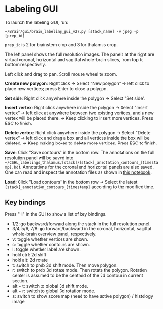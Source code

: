 # Labeling GUI

To launch the labeling GUI, run:

`~/Brain/gui/brain_labeling_gui_v27.py [stack_name] -v jpeg -p [prep_id]`

`prep_id` is 2 for brainstem crop and 3 for thalamus crop.

The left panel shows the full resolution images. The panels at the right are virtual coronal, horizontal and sagittal whole-brain slices, from top to bottom respectively.

Left click and drag to pan. Scroll mouse wheel to zoom.

**Create new polygon**: Right click -> Select "New polygon" -> left click to place new vertices; press Enter to close a polygon.

**Set side**: Right click anywhere inside the polygon -> Select "Set side".

**Insert vertex**: Right click anywhere inside the polygon -> Select "Insert vertex" -> left click at anywhere between two existing vertices, and a new vertex will be placed there. -> Keep clicking to insert more vertices. Press ESC to finish.

**Delete vertex**: Right click anywhere inside the polygon -> Select "Delete vertex" -> left click and drag a box and all vertices inside the box will be deleted. -> Keep making boxes to delete more vertices. Press ESC to finish.

**Save**: Click "Save contours" in the bottom row. The annotations on the full resolution panel will be saved into `~/CSHL_labelings_thalamus/[stack]/[stack]_annotation_contours_[timestamp].hdf`. Annotations for the coronal and horizontal panels are also saved. One can read and inspect the annotation files as shown in [this notebook](https://github.com/mistycheney/MouseBrainAtlas/blob/master/annotation/check_annotation_file_v3_for_thalamus.ipynb).

**Load**: Click "Load contours" in the bottom row -> Select the latest `[stack]_annotation_contours_[timestamp]` according to the modified time.

## Key bindings
Press "H" in the GUI to show a list of key bindings.

- 1/2: go backward/forward along the stack in the full resolution panel.
- 3/4, 5/6, 7/8: go forward/backward in the coronal, horizontal, sagittal whole-brain overview panel, respectively.
- v: toggle whether vertices are shown.
- c: toggle whether contours are shown.
- l: toggle whether label are shown.
- hold ctrl: 2d shift
- hold alt: 2d rotate
- t: switch to prob 3d shift mode. Then move polygon.
- r: switch to prob 3d rotate mode. Then rotate the polygon. Rotation center is assumed to be the centroid of the 2d contour in current section.
- alt + t: switch to global 3d shift mode.
- alt + r: switch to global 3d rotation mode.
- s: switch to show score map (need to have active polygon) / histology image
